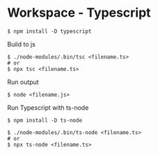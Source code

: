 # Workspace - Typescript

```
$ npm install -D typescript
```

Build to js

```
$ ./node-modules/.bin/tsc <filename.ts>
# or
$ npx tsc <filename.ts>
```

Run output

```
$ node <filename.js>
```

Run Typescript with ts-node

```
$ npm install -D ts-node
```

```
$ ./node-modules/.bin/ts-node <filename.ts>
# or
$ npx ts-node <filename.ts>
```

